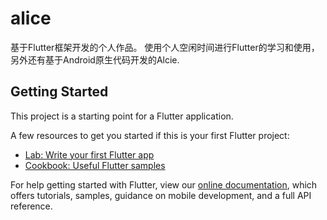 # alice

基于Flutter框架开发的个人作品。
使用个人空闲时间进行Flutter的学习和使用，另外还有基于Android原生代码开发的Alcie.


## Getting Started

This project is a starting point for a Flutter application.

A few resources to get you started if this is your first Flutter project:

- [Lab: Write your first Flutter app](https://flutter.dev/docs/get-started/codelab)
- [Cookbook: Useful Flutter samples](https://flutter.dev/docs/cookbook)

For help getting started with Flutter, view our
[online documentation](https://flutter.dev/docs), which offers tutorials,
samples, guidance on mobile development, and a full API reference.
